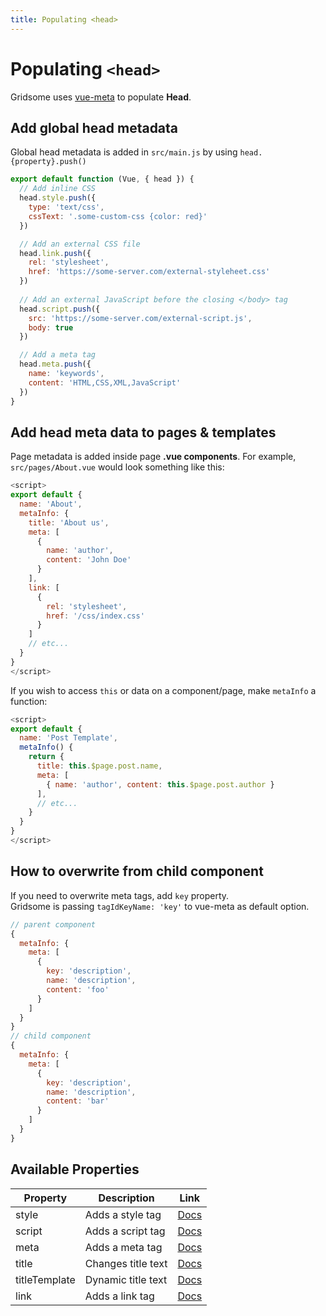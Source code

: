 ```yaml
---
title: Populating <head>
---
```

# Populating `<head>`

Gridsome uses [vue-meta](https://github.com/nuxt/vue-meta) to populate **Head**.

## Add global head metadata

Global head metadata is added in `src/main.js` by using `head.{property}.push()`

```js
export default function (Vue, { head }) {
  // Add inline CSS
  head.style.push({
    type: 'text/css',
    cssText: '.some-custom-css {color: red}'
  })

  // Add an external CSS file
  head.link.push({
    rel: 'stylesheet',
    href: 'https://some-server.com/external-styleheet.css'
  })
  
  // Add an external JavaScript before the closing </body> tag
  head.script.push({
    src: 'https://some-server.com/external-script.js',
    body: true
  })

  // Add a meta tag
  head.meta.push({
    name: 'keywords',
    content: 'HTML,CSS,XML,JavaScript'
  })
}
```

## Add head meta data to pages & templates

Page metadata is added inside page **.vue components**.
For example, `src/pages/About.vue` would look something like this:

```js
<script>
export default {
  name: 'About',
  metaInfo: {
    title: 'About us',
    meta: [
      {
        name: 'author',
        content: 'John Doe'
      }
    ],
    link: [
      {
        rel: 'stylesheet',
        href: '/css/index.css'
      }
    ]
    // etc...
  }
}
</script>
```

If you wish to access `this` or data on a component/page, make `metaInfo` a function:

```js
<script>
export default {
  name: 'Post Template',
  metaInfo() {
    return {
      title: this.$page.post.name,
      meta: [
        { name: 'author', content: this.$page.post.author }
      ],
      // etc...
    }
  }
}
</script>
```

## How to overwrite from child component

If you need to overwrite meta tags, add `key` property.  
Gridsome is passing `tagIdKeyName: 'key'` to vue-meta as default option.  

```js
// parent component
{
  metaInfo: {
    meta: [
      {
        key: 'description',
        name: 'description',
        content: 'foo'
      }
    ]
  }
}
// child component
{
  metaInfo: {
    meta: [
      {
        key: 'description',
        name: 'description',
        content: 'bar'
      }
    ]
  }
}
```

## Available Properties

|Property  | Description | Link
|----------|-------|---------------
|style | Adds a style tag |[Docs](https://vue-meta.nuxtjs.org/api/#style)
|script | Adds a script tag | [Docs](https://vue-meta.nuxtjs.org/api/#script)
|meta | Adds a meta tag | [Docs](https://vue-meta.nuxtjs.org/api/#meta)
|title | Changes title text | [Docs](https://vue-meta.nuxtjs.org/api/#title)
|titleTemplate | Dynamic title text | [Docs](https://vue-meta.nuxtjs.org/api/#titletemplate)
|link | Adds a link tag | [Docs](https://vue-meta.nuxtjs.org/api/#link)
